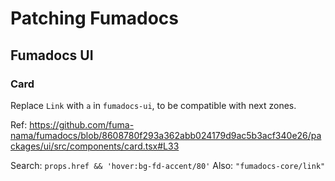 # Patching Fumadocs

## Fumadocs UI

### Card

Replace `Link` with `a` in `fumadocs-ui`, to be compatible with next zones.

Ref: https://github.com/fuma-nama/fumadocs/blob/8608780f293a362abb024179d9ac5b3acf340e26/packages/ui/src/components/card.tsx#L33

Search: `props.href && 'hover:bg-fd-accent/80'`
Also: `"fumadocs-core/link"`
